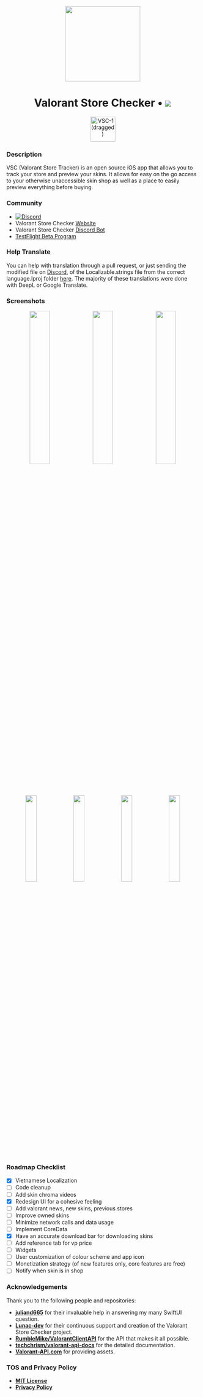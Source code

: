  <p align="center"><image src="https://user-images.githubusercontent.com/77747704/219510023-acf850d7-1bde-40b9-84ed-96446755e420.png" width="196px" height="196px" /></p>

 

<h1 align="center">Valorant Store Checker • <img src="https://hitsofcode.com/github/SoloUnity/valorant-store-checker-iOS?branch=main" /></h1>

 <p align="center"><a href="https://apps.apple.com/ca/app/store-checker-for-valorant/id1637273546"><img height="65" alt="VSC-1 (dragged)" src="https://user-images.githubusercontent.com/77747704/184449890-c3620a49-6303-494e-8bcb-f0fd005b9a6d.png"></a></p>

### Description
VSC (Valorant Store Tracker) is an open source iOS app that allows you to track your store and preview your skins. It allows for easy on the go access to your otherwise unaccessible skin shop as well as a place to easily preview everything before buying. 
   
### Community
- [![Discord](https://img.shields.io/discord/781946764168658984?color=rgb%2888%2C101%2C242%29&label=discord&style=for-the-badge)](https://discord.gg/vK5mzjvqYM)
- Valorant Store Checker [Website](https://valorantstore.net) 
- Valorant Store Checker [Discord Bot](https://discord.com/api/oauth2/authorize?client_id=962376379658297375&permissions=274878286912&scope=bot%20applications.commands) 
- [TestFlight Beta Program](https://testflight.apple.com/join/StWXuCsq)

### Help Translate
You can help with translation through a pull request, or just sending the modified file on [Discord](https://discord.gg/vK5mzjvqYM), of the Localizable.strings file from the correct language.lproj folder [here](https://github.com/SoloUnity/Valorant-Store-Checker-App/tree/development/ValorantStoreChecker/Ressources). The majority of these translations were done with DeepL or Google Translate. 

### Screenshots

<p align=center>
  <img width="32%" src="https://user-images.githubusercontent.com/77747704/212138466-0d2dcb47-ade3-418a-b249-b99448087a41.png" />
  <img width="32%" src="https://user-images.githubusercontent.com/77747704/212136317-2f9f4fc7-67d8-4d0b-b433-0f5715ef59c4.png" />
  <img width="32%" src="https://user-images.githubusercontent.com/77747704/212136635-bc9c4c05-7d04-4911-b4e2-6382236da6d3.png" />
</p>

<p align=center>
  <img width="24%" src="https://user-images.githubusercontent.com/77747704/212137194-c5703512-b305-43b7-bb35-425a802ac3ac.png" />
  <img width="24%" src="https://user-images.githubusercontent.com/77747704/212136315-e59742e9-f84c-4756-b0be-73161d38d0fb.png" />
  <img width="24%" src="https://user-images.githubusercontent.com/77747704/212136640-e03aaa83-bef1-471e-8179-637b62b56c15.png" />
  <img width="24%" src="https://user-images.githubusercontent.com/77747704/212136630-ff11a448-a1a9-4fe5-b83f-c3b4e9be0755.png" />
</p>

### Roadmap Checklist
- [x] Vietnamese Localization
- [ ] Code cleanup
- [ ] Add skin chroma videos
- [x] Redesign UI for a cohesive feeling
- [ ] Add valorant news, new skins, previous stores
- [ ] Improve owned skins
- [ ] Minimize network calls and data usage
- [ ] Implement CoreData
- [x] Have an accurate download bar for downloading skins
- [ ] Add reference tab for vp price
- [ ] Widgets
- [ ] User customization of colour scheme and app icon
- [ ] Monetization strategy (of new features only, core features are free)
- [ ] Notify when skin is in shop

### Acknowledgements
Thank you to the following people and repositories:

- **[juliand665](https://github.com/juliand665)** for their invaluable help in answering my many SwiftUI question.
- **[Lunac-dev](https://github.com/Lunac-dev)** for their continuous support and creation of the Valorant Store Checker project.
- **[RumbleMike/ValorantClientAPI](https://github.com/RumbleMike/ValorantClientAPI)** for the API that makes it all possible.
- **[techchrism/valorant-api-docs](https://github.com/techchrism/valorant-api-docs)** for the detailed documentation.
- **[Valorant-API.com](https://valorant-api.com)** for providing assets.

### TOS and Privacy Policy
- **[MIT License](https://github.com/SoloUnity/Valorant-Store-Checker-App/blob/main/License)**
- **[Privacy Policy](https://www.craft.do/s/fQxdg6aSyp8WAk)**




